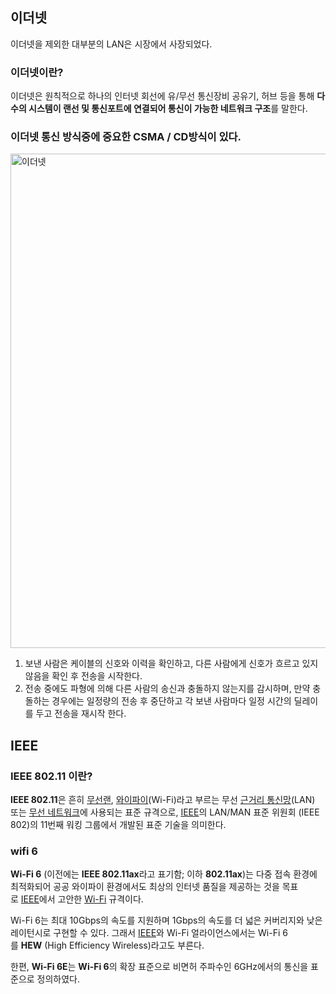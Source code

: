 ## 이더넷

이더넷을 제외한 대부분의 LAN은 시장에서 사장되었다.

### 이더넷이란?

이더넷은 원칙적으로 하나의 인터넷 회선에 유/무선 통신장비 공유기, 허브 등을 통해 **다수의 시스템이 랜선 및 통신포트에 연결되어 통신이 가능한 네트워크 구조**를 말한다.

### 이더넷 통신 방식중에 중요한 **CSMA / CD**방식이 있다.

<img width="791" alt="이더넷" src="https://github.com/AI-Expo-2023/Chromatica-Client-V1/assets/100929676/dfda0d9d-d07a-44b0-9037-c6fb6a8ea7e1">


1. 보낸 사람은 케이블의 신호와 이력을 확인하고, 다른 사람에게 신호가 흐르고 있지않음을 확인 후 전송을 시작한다.
2. 전송 중에도 파형에 의해 다른 사람의 송신과 충돌하지 않는지를 감시하며, 만약 충돌하는 경우에는 일정량의 전송 후 중단하고 각 보낸 사람마다 일정 시간의 딜레이를 두고 전송을 재시작 한다.

## IEEE

### IEEE 802.11 이란?

**IEEE 802.11**은 흔히 [무선랜](https://ko.wikipedia.org/wiki/%EB%AC%B4%EC%84%A0%EB%9E%9C), [와이파이](https://ko.wikipedia.org/wiki/%EC%99%80%EC%9D%B4%ED%8C%8C%EC%9D%B4)(Wi-Fi)라고 부르는 무선 [근거리 통신망](https://ko.wikipedia.org/wiki/%EA%B7%BC%EA%B1%B0%EB%A6%AC_%ED%86%B5%EC%8B%A0%EB%A7%9D)(LAN) 또는 [무선 네트워크](https://ko.wikipedia.org/wiki/%EB%AC%B4%EC%84%A0_%EB%84%A4%ED%8A%B8%EC%9B%8C%ED%81%AC)에 사용되는 표준 규격으로, [IEEE](https://ko.wikipedia.org/wiki/IEEE)의 LAN/MAN 표준 위원회 (IEEE 802)의 11번째 워킹 그룹에서 개발된 표준 기술을 의미한다.

### wifi 6

**Wi-Fi 6** (이전에는 **IEEE 802.11ax**라고 표기함; 이하 **802.11ax**)는 다중 접속 환경에 최적화되어 공공 와이파이 환경에서도 최상의 인터넷 품질을 제공하는 것을 목표로 [IEEE](https://namu.wiki/w/IEEE)에서 고안한 [Wi-Fi](https://namu.wiki/w/Wi-Fi) 규격이다.

Wi-Fi 6는 최대 10Gbps의 속도를 지원하며 1Gbps의 속도를 더 넓은 커버리지와 낮은 레이턴시로 구현할 수 있다. 그래서 [IEEE](https://namu.wiki/w/IEEE)와 Wi-Fi 얼라이언스에서는 Wi-Fi 6를 **HEW** (High Efficiency Wireless)라고도 부른다.

한편, **Wi-Fi 6E**는 **Wi-Fi 6**의 확장 표준으로 비면허 주파수인 6GHz에서의 통신을 표준으로 정의하였다.